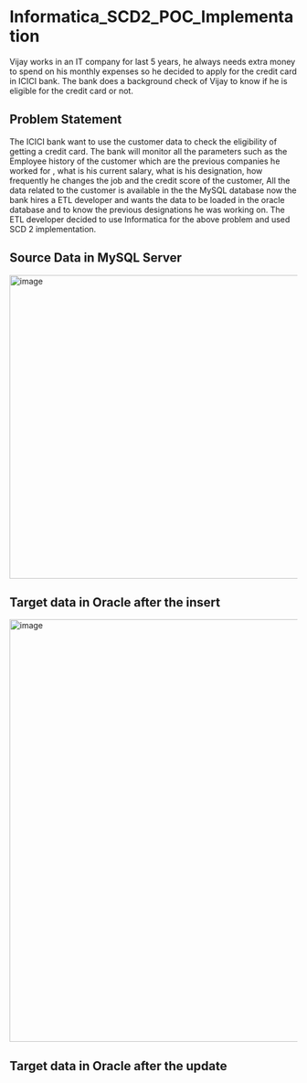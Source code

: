 # Informatica_SCD2_POC_Implementation
Vijay works in an IT company for last 5 years, he always needs extra money to spend on his monthly expenses so he decided to apply for the credit card in ICICI bank. The bank does a background check of Vijay to know if he is eligible for the credit card or not.

## Problem Statement

The ICICI bank want to use the customer data to check the eligibility of getting a credit card. The bank will monitor all the parameters such as the Employee history of the customer which are the previous companies he worked for , what is his current salary, what is his designation, how frequently he changes the job and the credit score of the customer, All the data related to the customer is available in the the MySQL database now the bank hires a ETL developer and wants the data to be loaded in the oracle database and to know the previous designations he was working on. The ETL developer decided to use Informatica for the above problem and used SCD 2 implementation.

## Source Data in MySQL Server

<img width="531" alt="image" src="https://user-images.githubusercontent.com/100192236/156031724-73574e15-a113-4514-b74f-83480e13cfdb.png">

## Target data in Oracle after the insert

<img width="739" alt="image" src="https://user-images.githubusercontent.com/100192236/156031881-8778112f-fc88-481c-9d68-ace35754e2e1.png">

## Target data in Oracle after the update



